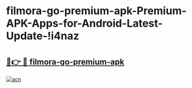 # filmora-go-premium-apk-Premium-APK-Apps-for-Android-Latest-Update-!i4naz

# <h2><a href="https://xdw7cm.esa.edu.pl?title=filmora-go-premium-apk&ref=i4naz">🔗👉 🔴 filmora-go-premium-apk</a></h2>

[![acn](https://github.com/user-attachments/assets/0f9c940e-d8b0-45ae-aac7-cd30a18b3e1c)](https://xdw7cm.esa.edu.pl?title=filmora-go-premium-apk&ref=i4naz)

